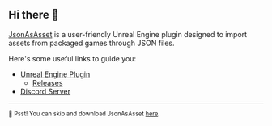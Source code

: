## Hi there 👋

[JsonAsAsset](https://github.com/JsonAsAsset/JsonAsAsset) is a user-friendly Unreal Engine plugin designed to import assets from packaged games through JSON files.

Here's some useful links to guide you:
- [Unreal Engine Plugin](https://github.com/JsonAsAsset/JsonAsAsset)
    - [Releases](https://github.com/JsonAsAsset/JsonAsAsset/releases)
- [Discord Server](https://discord.com/invite/xXEw4jc2UT)

-------------
<sub>🤫 Psst! You can skip and download JsonAsAsset [here](https://github.com/JsonAsAsset/JsonAsAsset/releases).</sub>
